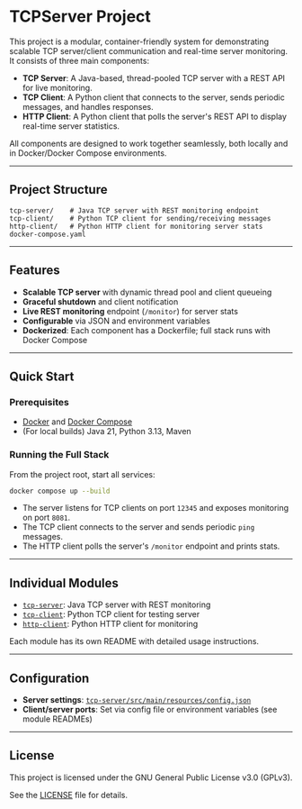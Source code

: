 # TCPServer Project

This project is a modular, container-friendly system for demonstrating scalable TCP server/client communication and real-time server monitoring. It consists of three main components:

- **TCP Server**: A Java-based, thread-pooled TCP server with a REST API for live monitoring.
- **TCP Client**: A Python client that connects to the server, sends periodic messages, and handles responses.
- **HTTP Client**: A Python client that polls the server's REST API to display real-time server statistics.

All components are designed to work together seamlessly, both locally and in Docker/Docker Compose environments.

---

## Project Structure

```text
tcp-server/    # Java TCP server with REST monitoring endpoint
tcp-client/    # Python TCP client for sending/receiving messages
http-client/   # Python HTTP client for monitoring server stats
docker-compose.yaml
```

---

## Features

- **Scalable TCP server** with dynamic thread pool and client queueing
- **Graceful shutdown** and client notification
- **Live REST monitoring** endpoint (`/monitor`) for server stats
- **Configurable** via JSON and environment variables
- **Dockerized**: Each component has a Dockerfile; full stack runs with Docker Compose

---

## Quick Start

### Prerequisites

- [Docker](https://www.docker.com/) and [Docker Compose](https://docs.docker.com/compose/)
- (For local builds) Java 21, Python 3.13, Maven

### Running the Full Stack

From the project root, start all services:

```sh
docker compose up --build
```

- The server listens for TCP clients on port `12345` and exposes monitoring on port `8081`.
- The TCP client connects to the server and sends periodic `ping` messages.
- The HTTP client polls the server's `/monitor` endpoint and prints stats.

---

## Individual Modules

- [`tcp-server`](tcp-server/README.md): Java TCP server with REST monitoring
- [`tcp-client`](tcp-client/README.md): Python TCP client for testing server
- [`http-client`](http-client/README.md): Python HTTP client for monitoring

Each module has its own README with detailed usage instructions.

---

## Configuration

- **Server settings**: [`tcp-server/src/main/resources/config.json`](tcp-server/src/main/resources/config.json)
- **Client/server ports**: Set via config file or environment variables (see module READMEs)

---

## License

This project is licensed under the GNU General Public License v3.0 (GPLv3).

See the [LICENSE](https://www.gnu.org/licenses/gpl-3.0.txt) file for details.
